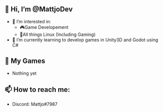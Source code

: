 ## 👋 Hi, I’m @MattjoDev
- 👀 I’m interested in:
  - 🎮Game Developement 
  - 🐧All things Linux (Including Gaming)
- 🌱 I’m currently learning to develop games in Unity3D and Godot using C#

## :tada: My Games 
  - Nothing yet

## 📫 How to reach me: 
  - Discord: Mattjo#7987

<!---
MattjoDev/Ashgramor is a ✨ special ✨ repository because its `README.md` (this file) appears on your GitHub profile.
You can click the Preview link to take a look at your changes.
--->
